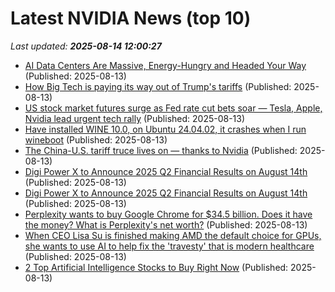 # Latest NVIDIA News (top 10)
_Last updated: **2025-08-14 12:00:27**_

- [AI Data Centers Are Massive, Energy-Hungry and Headed Your Way](https://www.cnet.com/tech/services-and-software/features/ai-data-centers-are-massive-energy-hungry-and-headed-your-way/) (Published: 2025-08-13)
- [How Big Tech is paying its way out of Trump's tariffs](https://www.cnbc.com/2025/08/13/nvidia-amd-and-apple-big-tech-is-paying-its-way-out-of-trump-tariffs.html) (Published: 2025-08-13)
- [US stock market futures surge as Fed rate cut bets soar — Tesla, Apple, Nvidia lead urgent tech rally](https://economictimes.indiatimes.com/news/international/us/us-stock-market-futures-surge-as-fed-rate-cut-bets-soar-tesla-apple-nvidia-lead-urgent-tech-rally/articleshow/123280446.cms) (Published: 2025-08-13)
- [Have installed WINE 10.0, on Ubuntu 24.04.02, it crashes when I run wineboot](https://askubuntu.com/questions/1554430/have-installed-wine-10-0-on-ubuntu-24-04-02-it-crashes-when-i-run-wineboot) (Published: 2025-08-13)
- [The China-U.S. tariff truce lives on — thanks to Nvidia](https://www.marketwatch.com/story/the-china-u-s-tariff-truce-lives-on-thanks-to-nvidia-6674c808) (Published: 2025-08-13)
- [Digi Power X to Announce 2025 Q2 Financial Results on August 14th](https://financialpost.com/globe-newswire/digi-power-x-to-announce-2025-q2-financial-results-on-august-14th) (Published: 2025-08-13)
- [Digi Power X to Announce 2025 Q2 Financial Results on August 14th](https://www.globenewswire.com/news-release/2025/08/13/3132476/0/en/Digi-Power-X-to-Announce-2025-Q2-Financial-Results-on-August-14th.html) (Published: 2025-08-13)
- [Perplexity wants to buy Google Chrome for $34.5 billion. Does it have the money? What is Perplexity's net worth?](https://www.livemint.com/companies/news/perplexity-wants-to-buy-google-chrome-for-34-5-billion-does-it-have-the-money-what-is-perplexitys-net-worth-11755081365797.html) (Published: 2025-08-13)
- [When CEO Lisa Su is finished making AMD the default choice for GPUs, she wants to use AI to help fix the 'travesty' that is modern healthcare](https://www.pcgamer.com/software/ai/when-ceo-lisa-su-is-finished-making-amd-the-default-choice-for-gpus-she-wants-to-use-ai-to-help-fix-the-travesty-that-is-modern-healthcare/) (Published: 2025-08-13)
- [2 Top Artificial Intelligence Stocks to Buy Right Now](https://biztoc.com/x/8e029c146eb3f5e7) (Published: 2025-08-13)

